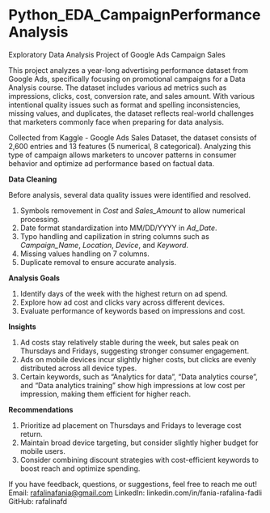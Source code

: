 # Python_EDA_CampaignPerformanceAnalysis
Exploratory Data Analysis Project of Google Ads Campaign Sales

This project analyzes a year-long advertising performance dataset from Google Ads, specifically focusing on promotional campaigns for a Data Analysis course. The dataset includes various ad metrics such as impressions, clicks, cost, conversion rate, and sales amount. With various intentional quality issues such as format and spelling inconsistencies, missing values, and duplicates, the dataset reflects real-world challenges that marketers commonly face when preparing for data analysis.

Collected from Kaggle - Google Ads Sales Dataset, the dataset consists of 2,600 entries and 13 features (5 numerical, 8 categorical). Analyzing this type of campaign allows marketers to uncover patterns in consumer behavior and optimize ad performance based on factual data.

**Data Cleaning**

Before analysis, several data quality issues were identified and resolved.
1. Symbols removement in _Cost_ and _Sales_Amount_ to allow numerical processing.
2. Date format standardization into MM/DD/YYYY in _Ad_Date_.
3. Typo handling and capilization in string columns such as _Campaign_Name_, _Location_, _Device_, and _Keyword_.
4. Missing values handling on 7 columns.
5. Duplicate removal to ensure accurate analysis.

**Analysis Goals**
1. Identify days of the week with the highest return on ad spend.
2. Explore how ad cost and clicks vary across different devices.
3. Evaluate performance of keywords based on impressions and cost.

**Insights**
1. Ad costs stay relatively stable during the week, but sales peak on Thursdays and Fridays, suggesting stronger consumer engagement.
3. Ads on mobile devices incur slightly higher costs, but clicks are evenly distributed across all device types.
4. Certain keywords, such as “Analytics for data”, “Data analytics course”, and “Data analytics training” show high impressions at low cost per impression, making them efficient for higher reach.

**Recommendations**
1. Prioritize ad placement on Thursdays and Fridays to leverage cost return.
2. Maintain broad device targeting, but consider slightly higher budget for mobile users.
3. Consider combining discount strategies with cost-efficient keywords to boost reach and optimize spending.

If you have feedback, questions, or suggestions, feel free to reach me out!
Email: rafalinafania@gmail.com
LinkedIn: linkedin.com/in/fania-rafalina-fadli
GitHub: rafalinafd
